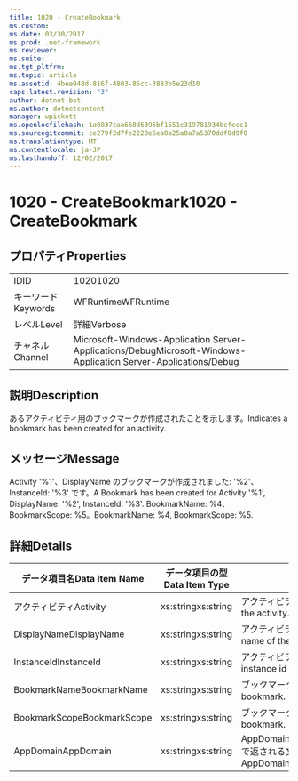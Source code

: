 ```yaml
---
title: 1020 - CreateBookmark
ms.custom: 
ms.date: 03/30/2017
ms.prod: .net-framework
ms.reviewer: 
ms.suite: 
ms.tgt_pltfrm: 
ms.topic: article
ms.assetid: 4bee948d-816f-4803-85cc-3883b5e23d10
caps.latest.revision: "3"
author: dotnet-bot
ms.author: dotnetcontent
manager: wpickett
ms.openlocfilehash: 1a0837caa668d6395bf1551c319781934bcfecc1
ms.sourcegitcommit: ce279f2d7fe2220e6ea0a25a8a7a5370ddf8d9f0
ms.translationtype: MT
ms.contentlocale: ja-JP
ms.lasthandoff: 12/02/2017
---
```

# <a name="1020---createbookmark"></a><span data-ttu-id="5ad67-102">1020 - CreateBookmark</span><span class="sxs-lookup"><span data-stu-id="5ad67-102">1020 - CreateBookmark</span></span>
## <a name="properties"></a><span data-ttu-id="5ad67-103">プロパティ</span><span class="sxs-lookup"><span data-stu-id="5ad67-103">Properties</span></span>  
  
|||  
|-|-|  
|<span data-ttu-id="5ad67-104">ID</span><span class="sxs-lookup"><span data-stu-id="5ad67-104">ID</span></span>|<span data-ttu-id="5ad67-105">1020</span><span class="sxs-lookup"><span data-stu-id="5ad67-105">1020</span></span>|  
|<span data-ttu-id="5ad67-106">キーワード</span><span class="sxs-lookup"><span data-stu-id="5ad67-106">Keywords</span></span>|<span data-ttu-id="5ad67-107">WFRuntime</span><span class="sxs-lookup"><span data-stu-id="5ad67-107">WFRuntime</span></span>|  
|<span data-ttu-id="5ad67-108">レベル</span><span class="sxs-lookup"><span data-stu-id="5ad67-108">Level</span></span>|<span data-ttu-id="5ad67-109">詳細</span><span class="sxs-lookup"><span data-stu-id="5ad67-109">Verbose</span></span>|  
|<span data-ttu-id="5ad67-110">チャネル</span><span class="sxs-lookup"><span data-stu-id="5ad67-110">Channel</span></span>|<span data-ttu-id="5ad67-111">Microsoft-Windows-Application Server-Applications/Debug</span><span class="sxs-lookup"><span data-stu-id="5ad67-111">Microsoft-Windows-Application Server-Applications/Debug</span></span>|  
  
## <a name="description"></a><span data-ttu-id="5ad67-112">説明</span><span class="sxs-lookup"><span data-stu-id="5ad67-112">Description</span></span>  
 <span data-ttu-id="5ad67-113">あるアクティビティ用のブックマークが作成されたことを示します。</span><span class="sxs-lookup"><span data-stu-id="5ad67-113">Indicates a bookmark has been created for an activity.</span></span>  
  
## <a name="message"></a><span data-ttu-id="5ad67-114">メッセージ</span><span class="sxs-lookup"><span data-stu-id="5ad67-114">Message</span></span>  
 <span data-ttu-id="5ad67-115">Activity '%1'、DisplayName のブックマークが作成されました: '%2'、InstanceId: '%3' です。</span><span class="sxs-lookup"><span data-stu-id="5ad67-115">A Bookmark has been created for Activity '%1', DisplayName: '%2', InstanceId: '%3'.</span></span>  <span data-ttu-id="5ad67-116">BookmarkName: %4、BookmarkScope: %5。</span><span class="sxs-lookup"><span data-stu-id="5ad67-116">BookmarkName: %4, BookmarkScope: %5.</span></span>  
  
## <a name="details"></a><span data-ttu-id="5ad67-117">詳細</span><span class="sxs-lookup"><span data-stu-id="5ad67-117">Details</span></span>  
  
|<span data-ttu-id="5ad67-118">データ項目名</span><span class="sxs-lookup"><span data-stu-id="5ad67-118">Data Item Name</span></span>|<span data-ttu-id="5ad67-119">データ項目の型</span><span class="sxs-lookup"><span data-stu-id="5ad67-119">Data Item Type</span></span>|<span data-ttu-id="5ad67-120">説明</span><span class="sxs-lookup"><span data-stu-id="5ad67-120">Description</span></span>|  
|--------------------|--------------------|-----------------|  
|<span data-ttu-id="5ad67-121">アクティビティ</span><span class="sxs-lookup"><span data-stu-id="5ad67-121">Activity</span></span>|<span data-ttu-id="5ad67-122">xs:string</span><span class="sxs-lookup"><span data-stu-id="5ad67-122">xs:string</span></span>|<span data-ttu-id="5ad67-123">アクティビティの型名。</span><span class="sxs-lookup"><span data-stu-id="5ad67-123">The type name of the activity.</span></span>|  
|<span data-ttu-id="5ad67-124">DisplayName</span><span class="sxs-lookup"><span data-stu-id="5ad67-124">DisplayName</span></span>|<span data-ttu-id="5ad67-125">xs:string</span><span class="sxs-lookup"><span data-stu-id="5ad67-125">xs:string</span></span>|<span data-ttu-id="5ad67-126">アクティビティの表示名。</span><span class="sxs-lookup"><span data-stu-id="5ad67-126">The display name of the activity.</span></span>|  
|<span data-ttu-id="5ad67-127">InstanceId</span><span class="sxs-lookup"><span data-stu-id="5ad67-127">InstanceId</span></span>|<span data-ttu-id="5ad67-128">xs:string</span><span class="sxs-lookup"><span data-stu-id="5ad67-128">xs:string</span></span>|<span data-ttu-id="5ad67-129">アクティビティのインスタンス ID。</span><span class="sxs-lookup"><span data-stu-id="5ad67-129">The instance id of the activity.</span></span>|  
|<span data-ttu-id="5ad67-130">BookmarkName</span><span class="sxs-lookup"><span data-stu-id="5ad67-130">BookmarkName</span></span>|<span data-ttu-id="5ad67-131">xs:string</span><span class="sxs-lookup"><span data-stu-id="5ad67-131">xs:string</span></span>|<span data-ttu-id="5ad67-132">ブックマークの名前。</span><span class="sxs-lookup"><span data-stu-id="5ad67-132">The name of the bookmark.</span></span>|  
|<span data-ttu-id="5ad67-133">BookmarkScope</span><span class="sxs-lookup"><span data-stu-id="5ad67-133">BookmarkScope</span></span>|<span data-ttu-id="5ad67-134">xs:string</span><span class="sxs-lookup"><span data-stu-id="5ad67-134">xs:string</span></span>|<span data-ttu-id="5ad67-135">ブックマークのスコープ。</span><span class="sxs-lookup"><span data-stu-id="5ad67-135">The scope of the bookmark.</span></span>|  
|<span data-ttu-id="5ad67-136">AppDomain</span><span class="sxs-lookup"><span data-stu-id="5ad67-136">AppDomain</span></span>|<span data-ttu-id="5ad67-137">xs:string</span><span class="sxs-lookup"><span data-stu-id="5ad67-137">xs:string</span></span>|<span data-ttu-id="5ad67-138">AppDomain.CurrentDomain.FriendlyName で返される文字列。</span><span class="sxs-lookup"><span data-stu-id="5ad67-138">The string returned by AppDomain.CurrentDomain.FriendlyName.</span></span>|
